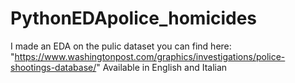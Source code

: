 # PythonEDApolice_homicides
I made an EDA on the pulic dataset you can find here: "https://www.washingtonpost.com/graphics/investigations/police-shootings-database/"
Available in English and Italian
